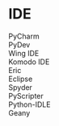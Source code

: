 # IDE

PyCharm  
PyDev  
Wing IDE  
Komodo IDE  
Eric  
Eclipse  
Spyder  
PyScripter  
Python-IDLE  
Geany

